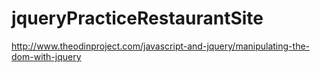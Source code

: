 # jqueryPracticeRestaurantSite
http://www.theodinproject.com/javascript-and-jquery/manipulating-the-dom-with-jquery
